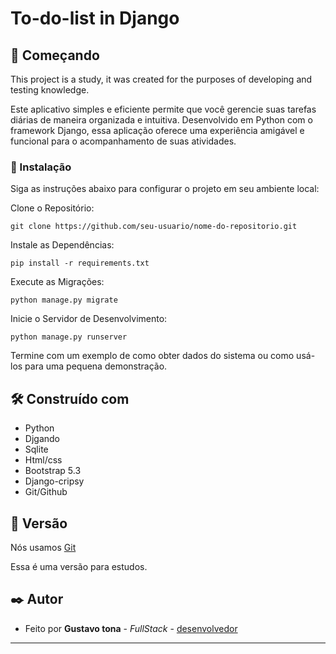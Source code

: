 # To-do-list in Django

## 🚀 Começando

This project is a study, it was created for the purposes of developing and testing knowledge.

Este aplicativo simples e eficiente permite que você gerencie suas tarefas diárias de maneira organizada e intuitiva. Desenvolvido em Python com o framework Django, essa aplicação oferece uma experiência amigável e funcional para o acompanhamento de suas atividades.

### 🔧 Instalação

Siga as instruções abaixo para configurar o projeto em seu ambiente local:

Clone o Repositório:

```
git clone https://github.com/seu-usuario/nome-do-repositorio.git

```

Instale as Dependências:

```
pip install -r requirements.txt
```

Execute as Migrações:

```
python manage.py migrate
```

Inicie o Servidor de Desenvolvimento:

```
python manage.py runserver
```

Termine com um exemplo de como obter dados do sistema ou como usá-los para uma pequena demonstração.

## 🛠️ Construído com

* Python
* Djgando 
* Sqlite
* Html/css
* Bootstrap 5.3
* Django-cripsy
*  Git/Github


## 📌 Versão

Nós usamos [Git](https://git-scm.com/book/pt-br/v2/Come%C3%A7ando-Sobre-Controle-de-Vers%C3%A3o) 

Essa é uma versão para estudos.    

## ✒️ Autor

* Feito por **Gustavo tona** - *FullStack* - [desenvolvedor](https://github.com/gustavotona)

---
